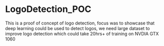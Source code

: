# LogoDetection_POC
This is a proof of concept of logo detection, focus was to showcase that deep learning could be used to detect logos, we need large dataset to improve logo detection which could take 20hrs+ of training on NVDIA GTX 1060
